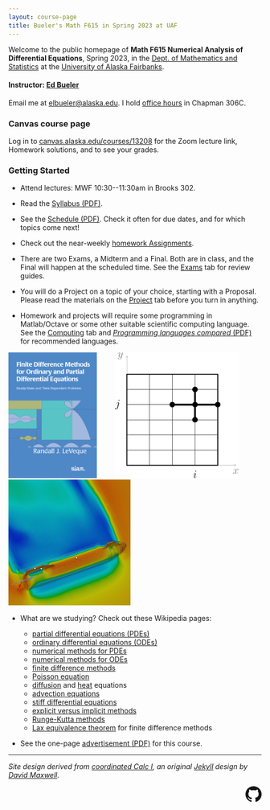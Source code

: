 ```yaml
---
layout: course-page
title: Bueler's Math F615 in Spring 2023 at UAF
---
```


Welcome to the public homepage of **Math F615 Numerical Analysis of Differential Equations**, Spring 2023, in the [Dept. of Mathematics and Statistics](http://www.uaf.edu/dms/) at the [University of Alaska Fairbanks](http://www.uaf.edu/).

#### Instructor:  [Ed Bueler](http://bueler.github.io/)

Email me at [elbueler@alaska.edu](mailto:elbueler@alaska.edu).  I hold [office hours](http://bueler.github.io/OffHrs.htm) in Chapman 306C.

### Canvas course page

Log in to [canvas.alaska.edu/courses/13208](https://canvas.alaska.edu/courses/13208) for the Zoom lecture link, Homework solutions, and to see your grades.

### Getting Started

* Attend lectures: MWF 10:30--11:30am in Brooks 302.

* Read the [Syllabus (PDF)](assets/general/S23/syllabus.pdf).

* See the [Schedule (PDF)](assets/general/S23/schedule.pdf).  Check it often for due dates, and for which topics come next!

* Check out the near-weekly [homework Assignments](homework.html).

* There are two Exams, a Midterm and a Final.  Both are in class, and the Final will happen at the scheduled time.  See the [Exams](exams.html) tab for review guides.

* You will do a Project on a topic of your choice, starting with a Proposal.  Please read the materials on the [Project](project.html) tab before you turn in anything.

* Homework and projects will require some programming in Matlab/Octave or some other suitable scientific computing language.  See the [Computing](computing.html) tab and [_Programming languages compared_ (PDF)](https://bueler.github.io/compareMOP.pdf) for recommended languages.

[<img src="assets/images/leveque.jpg" height="250">](https://my.siam.org/Store/Product/viewproduct/?ProductId=998 "the textbook") &nbsp; &nbsp; &nbsp; &nbsp; [<img src="assets/images/stencil.png" height="250">](https://en.wikipedia.org/wiki/Finite_difference_method "finite difference method") &nbsp; &nbsp; &nbsp; &nbsp; [<img src="assets/images/Starship-simul-3.png" height="250">](https://en.wikipedia.org/wiki/Computational_fluid_dynamics "computational fluid dynamics")

* What are we studying?  Check out these Wikipedia pages:

    * [partial differential equations (PDEs)](https://en.wikipedia.org/wiki/Partial_differential_equation)
    * [ordinary differential equations (ODEs)](https://en.wikipedia.org/wiki/Ordinary_differential_equation)
    * [numerical methods for PDEs](https://en.wikipedia.org/wiki/Numerical_methods_for_partial_differential_equations)
    * [numerical methods for ODEs](https://en.wikipedia.org/wiki/Numerical_methods_for_ordinary_differential_equations)
    * [finite difference methods](https://en.wikipedia.org/wiki/Finite_difference_method)
    * [Poisson equation](https://en.wikipedia.org/wiki/Poisson%27s_equation)
    * [diffusion](https://en.wikipedia.org/wiki/Diffusion_equation) and [heat](https://en.wikipedia.org/wiki/Heat_equation) equations
    * [advection equations](https://en.wikipedia.org/wiki/Advection)
    * [stiff differential equations](https://en.wikipedia.org/wiki/Stiff_equation)
    * [explicit versus implicit methods](https://en.wikipedia.org/wiki/Explicit_and_implicit_methods)
    * [Runge-Kutta methods](https://en.wikipedia.org/wiki/Runge%E2%80%93Kutta_methods)
    * [Lax equivalence theorem](https://en.wikipedia.org/wiki/Lax_equivalence_theorem) for finite difference methods

* See the one-page [advertisement (PDF)](assets/general/S23/advert.pdf) for this course.

---
_Site design derived from [coordinated Calc I](https://uaf-math251.github.io/), an original [Jekyll](https://jekyllrb.com/) design by [David Maxwell](https://damaxwell.github.io/)._

[<img src="assets/images/GitHub-Mark-32px.png" align="right">](https://github.com/bueler/nade "github repository for this site")
